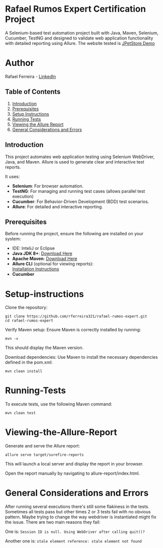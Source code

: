 # Rafael Rumos Expert Certification Project

A Selenium-based test automation project built with Java, Maven, Selenium, Cucumber, TestNG and designed to validate web application functionality with detailed reporting using Allure.
The website tested is [JPetStore Demo](https://petstore.octoperf.com/)

# Author
Rafael Ferreira - [LinkedIn](https://www.linkedin.com/in/rafael--ferreira/)

## Table of Contents
1. [Introduction](#introduction)
2. [Prerequisites](#prerequisites)
3. [Setup Instructions](#setup-instructions)
4. [Running Tests](#Running-Tests)
5. [Viewing the Allure Report](#viewing-the-allure-report)
6. [General Considerations and Errors](#general-considerations-and-errors)

## Introduction
This project automates web application testing using Selenium WebDriver, Java, and Maven. Allure is used to generate clear and interactive test reports.

It uses:
- **Selenium**: For browser automation.
- **TestNG**: For managing and running test cases (allows parallel test execution)
- **Cucumber**: For Behavior-Driven Development (BDD) test scenarios.
- **Allure**: For detailed and interactive reporting.

## Prerequisites
Before running the project, ensure the following are installed on your system:
- IDE: InteliJ or Eclipse
- **Java JDK 8+**: [Download Here](https://www.oracle.com/java/technologies/javase-downloads.html)
- **Apache Maven**: [Download Here](https://maven.apache.org/download.cgi)
- **Allure CLI** (optional for viewing reports):  
  [Installation Instructions](https://docs.qameta.io/allure/#_installing_a_commandline)
- **Cucumber**

# Setup-instructions
Clone the repository:
```
git clone https://github.com/rferreira321/rafael-rumos-expert.git
cd rafael-rumos-expert
```
Verify Maven setup: Ensure Maven is correctly installed by running:

```mvn -v```

This should display the Maven version.

Download dependencies: Use Maven to install the necessary dependencies defined in the pom.xml:

```mvn clean install```

# Running-Tests
To execute tests, use the following Maven command:

```mvn clean test```

# Viewing-the-Allure-Report
Generate and serve the Allure report:

```allure serve target/surefire-reports```

This will launch a local server and display the report in your browser.

Open the report manually by navigating to allure-report/index.html.

# General Considerations and Errors

After running several executions there's still some flakiness in the tests. Sometimes all tests pass but other times 2 or 3 tests fail with no obvious pattern.
Maybe trying to change the way webdriver is instantiated might fix the issue.
There are two main reasons they fail:

One is:
```Session ID is null. Using WebDriver after calling quit()?```

Another one is:
```stale element reference: stale element not found```
